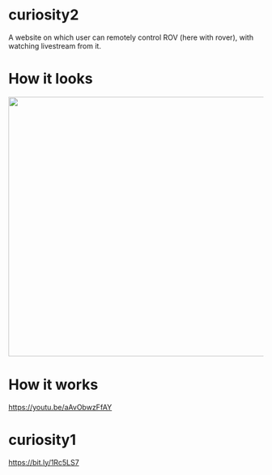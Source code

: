 # curiosity2
A website on which user can remotely control ROV (here with rover), with watching livestream from it.

# How it looks
<img src="https://raw.githubusercontent.com/iceman-k/curiosity2/master/etc/curiosity2.jpg" width="512" height="512">

# How it works
https://youtu.be/aAvObwzFfAY

# curiosity1
https://bit.ly/1Rc5LS7
